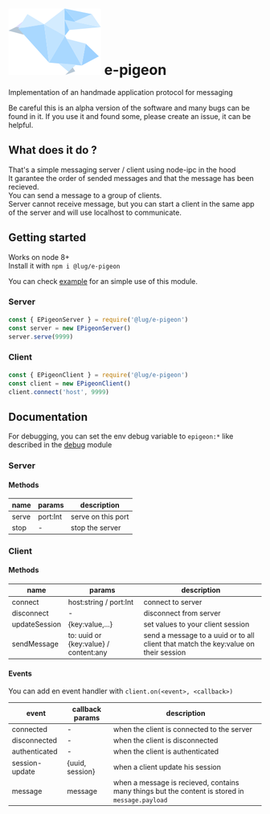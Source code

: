 # ![e-pigeon logo](/ressources/pigeon.svg) e-pigeon

Implementation of an handmade application protocol for messaging

Be careful this is an alpha version of the software and many bugs can be found in it. If you use it and found some, please create an issue, it can be helpful.

## What does it do ?

That's a simple messaging server / client using node-ipc in the hood\
It garantee the order of sended messages and that the message has been recieved.\
You can send a message to a group of clients.\
Server cannot receive message, but you can start a client in the same app of the server and will use localhost to communicate.

## Getting started

Works on node 8+\
Install it with `npm i @lug/e-pigeon`

You can check [example](./example) for an simple use of this module.

### Server

```js
const { EPigeonServer } = require('@lug/e-pigeon')
const server = new EPigeonServer()
server.serve(9999)
```

### Client

```js
const { EPigeonClient } = require('@lug/e-pigeon')
const client = new EPigeonClient()
client.connect('host', 9999)
```

## Documentation

For debugging, you can set the env debug variable to `epigeon:*` like described in the [debug](https://github.com/visionmedia/debug) module

### Server

#### Methods

| name  | params   | description        |
| ----- | -------- | ------------------ |
| serve | port:Int | serve on this port |
| stop  | -        | stop the server    |

### Client

#### Methods

| name| params| description|
|-|-|-|
| connect| host:string / port:Int| connect to server|
| disconnect|-| disconnect from server|
| updateSession | {key:value,...}| set values to your client session|
| sendMessage   | to: uuid or {key:value} / content:any | send a message to a uuid or to all client that match the key:value on their session |


#### Events

You can add en event handler with `client.on(<event>, <callback>)`

| event | callback params | description|
|-|-|-|
| connected| - | when the client is connected to the server|
| disconnected | - | when the client is disconnected|
| authenticated | - | when the client is authenticated|
| session-update | {uuid, session} | when a client update his session|
| message | message | when a message is recieved, contains many things but the content is stored in `message.payload`




